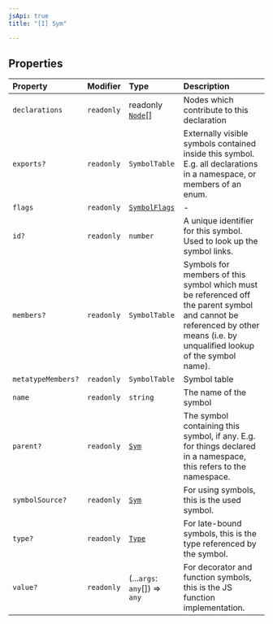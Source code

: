 ```yaml
---
jsApi: true
title: "[I] Sym"

---
```

## Properties

| Property | Modifier | Type | Description |
| :------ | :------ | :------ | :------ |
| `declarations` | `readonly` | readonly [`Node`](../type-aliases/Node.md)[] | Nodes which contribute to this declaration |
| `exports?` | `readonly` | `SymbolTable` | Externally visible symbols contained inside this symbol. E.g. all declarations in a namespace, or members of an enum. |
| `flags` | `readonly` | [`SymbolFlags`](../enumerations/SymbolFlags.md) | - |
| `id?` | `readonly` | `number` | A unique identifier for this symbol. Used to look up the symbol links. |
| `members?` | `readonly` | `SymbolTable` | Symbols for members of this symbol which must be referenced off the parent symbol and cannot be referenced by other means (i.e. by unqualified lookup of the symbol name). |
| `metatypeMembers?` | `readonly` | `SymbolTable` | Symbol table |
| `name` | `readonly` | `string` | The name of the symbol |
| `parent?` | `readonly` | [`Sym`](Sym.md) | The symbol containing this symbol, if any. E.g. for things declared in a namespace, this refers to the namespace. |
| `symbolSource?` | `readonly` | [`Sym`](Sym.md) | For using symbols, this is the used symbol. |
| `type?` | `readonly` | [`Type`](../type-aliases/Type.md) | For late-bound symbols, this is the type referenced by the symbol. |
| `value?` | `readonly` | (...`args`: `any`[]) => `any` | For decorator and function symbols, this is the JS function implementation. |
